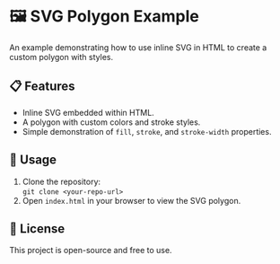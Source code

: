 # 🖼️ SVG Polygon Example

An example demonstrating how to use inline SVG in HTML to create a custom polygon with styles.

## 📋 Features
- Inline SVG embedded within HTML.
- A polygon with custom colors and stroke styles.
- Simple demonstration of `fill`, `stroke`, and `stroke-width` properties.

## 🚀 Usage
1. Clone the repository:  
   `git clone <your-repo-url>`
2. Open `index.html` in your browser to view the SVG polygon.

## 📝 License
This project is open-source and free to use.
